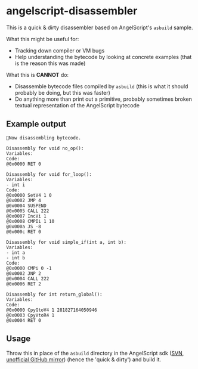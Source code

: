 # angelscript-disassembler

This is a quick & dirty disassembler based on AngelScript's `asbuild` sample.

What this might be useful for:
- Tracking down compiler or VM bugs
- Help understanding the bytecode by looking at concrete examples (that is the reason this was made)

What this is **CANNOT** do:
- Disassemble bytecode files compiled by `asbuild` (this is what it should probably be doing, but this was faster)
- Do anything more than print out a primitive, probably sometimes broken textual representation of the AngelScript bytecode 

## Example output

```
Now disassembling bytecode.

Disassembly for void no_op():
Variables:
Code:
@0x0000 RET 0

Disassembly for void for_loop():
Variables:
- int i
Code:
@0x0000 SetV4 1 0
@0x0002 JMP 4
@0x0004 SUSPEND 
@0x0005 CALL 222
@0x0007 IncVi 1
@0x0008 CMPIi 1 10
@0x000a JS -8
@0x000c RET 0

Disassembly for void simple_if(int a, int b):
Variables:
- int a
- int b
Code:
@0x0000 CMPi 0 -1
@0x0002 JNP 2
@0x0004 CALL 222
@0x0006 RET 2

Disassembly for int return_global():
Variables:
Code:
@0x0000 CpyGtoV4 1 281827164050946
@0x0003 CpyVtoR4 1
@0x0004 RET 0
```

## Usage

Throw this in place of the `asbuild` directory in the AngelScript sdk ([SVN](https://sourceforge.net/projects/angelscript/), [unofficial GitHub mirror](https://github.com/codecat/angelscript-mirror)) (hence the 'quick & dirty') and build it.

